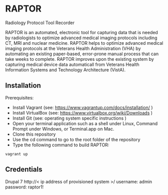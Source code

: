 RAPTOR
======

Radiology Protocol Tool Recorder

RAPTOR is an automated, electronic tool for capturing data that is needed by radiologists to optimize advanced medical imaging protocols including CT, MRI and nuclear medicine. RAPTOR helps to optimize advanced medical imaging protocols at the Veterans Health Administration (VHA) by automating an existing paper-based, error-prone manual process that can take weeks to complete. RAPTOR improves upon the existing system by capturing medical device data automaticall from Veterans Health Information Systems and Technology Architecture (VistA). 

Installation
------------

Prerequisites:

- Install Vagrant (see: https://www.vagrantup.com/docs/installation/ )
- Install VirtualBox (see: https://www.virtualbox.org/wiki/Downloads )
- Install Git (see: operating system specific instructions ) 
- Open your terminal application such as a shell under Linux, Command Prompt under Windows, or Terminal.app on Mac.
- Clone this repository
- Use the cd command to go to the root folder of the repository
- Type the following command to build RAPTOR:
```
vagrant up
```

Credentials
-----------
Drupal 7
http://< ip address of provisioned system >/
username: admin
password: raptor1!


